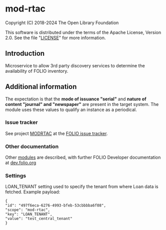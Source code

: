 # mod-rtac

Copyright (C) 2018-2024 The Open Library Foundation

This software is distributed under the terms of the Apache License,
Version 2.0. See the file "[LICENSE](LICENSE)" for more information.

## Introduction

Microservice to allow 3rd party discovery services to determine the availability of FOLIO inventory.

## Additional information

The expectation is that the **mode of issuance "serial"** and **nature of content "journal" and "newspaper"** are present in the target system. The module uses these values to qualify an instance as a periodical.

### Issue tracker

See project [MODRTAC](https://issues.folio.org/browse/MODRTAC)
at the [FOLIO issue tracker](https://dev.folio.org/guidelines/issue-tracker).

### Other documentation

Other [modules](https://dev.folio.org/source-code/#server-side) are described,
with further FOLIO Developer documentation at [dev.folio.org](https://dev.folio.org/)

### Settings
LOAN_TENANT setting used to specify the tenant from where Loan data is fetched.
Example payload: 
```
{
"id": "497f6eca-6276-4993-bfeb-53cbbbba6f08",
"scope": "mod-rtac",
"key": "LOAN_TENANT",
"value": "test_central_tenant"
}
```

